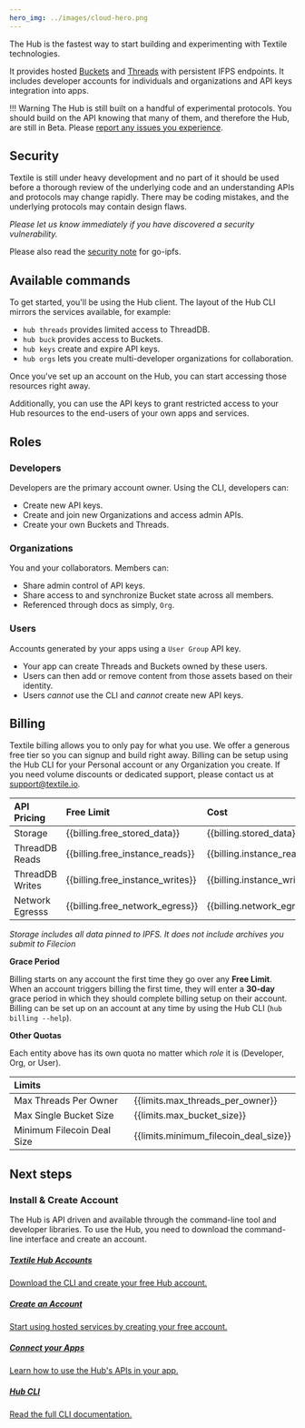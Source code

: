 ```yaml
---
hero_img: ../images/cloud-hero.png
---
```


The Hub is the fastest way to start building and experimenting with Textile technologies. 

It provides hosted [Buckets](../buckets/index.md) and [Threads](../threads/index.md) with persistent IFPS endpoints. It includes developer accounts for individuals and organizations and API keys integration into apps.

!!! Warning
    The Hub is still built on a handful of experimental protocols. You should build on the API knowing that many of them, and therefore the Hub, are still in Beta. Please [report any issues you experience](https://github.com/textileio/textile/issues).

## Security

Textile is still under heavy development and no part of it should be used before a thorough review of the underlying code and an understanding APIs and protocols may change rapidly. There may be coding mistakes, and the underlying protocols may contain design flaws. 

*Please let us know immediately if you have discovered a security vulnerability.*

Please also read the [security note](https://github.com/ipfs/go-ipfs#security-issues) for go-ipfs.

## Available commands

To get started, you'll be using the Hub client. The layout of the Hub CLI mirrors the services available, for example:

* `hub threads` provides limited access to ThreadDB.
* `hub buck` provides access to Buckets.
* `hub keys` create and expire API keys.
* `hub orgs` lets you create multi-developer organizations for collaboration.

Once you've set up an account on the Hub, you can start accessing those resources right away. 

Additionally, you can use the API keys to grant restricted access to your Hub resources to the end-users of your own apps and services.

## Roles

### Developers
Developers are the primary account owner. Using the CLI, developers can:

* Create new API keys.
* Create and join new Organizations and access admin APIs.
* Create your own Buckets and Threads.

### Organizations
You and your collaborators. Members can:

* Share admin control of API keys.
* Share access to and synchronize Bucket state across all members.
* Referenced through docs as simply, `Org`.

### Users
Accounts generated by your apps using a `User Group` API key.

* Your app can create Threads and Buckets owned by these users.
* Users can then add or remove content from those assets based on their identity.
* Users *cannot* use the CLI and *cannot* create new API keys.

## Billing

Textile billing allows you to only pay for what you use. We offer a generous free tier so you can signup and build right away. Billing can be setup using the Hub CLI for your Personal account or any Organization you create. If you need volume discounts or dedicated support, please contact us at [support@textile.io](mailto:support@textile.io).

| API Pricing | Free Limit | Cost |
| :------ | :------ | :------ |
| Storage | {{billing.free_stored_data}} |  {{billing.stored_data}}
| ThreadDB Reads | {{billing.free_instance_reads}} |  {{billing.instance_reads}}
| ThreadDB Writes | {{billing.free_instance_writes}} |  {{billing.instance_writes}}
| Network Egresss | {{billing.free_network_egress}} |  {{billing.network_egress}}

_Storage includes all data pinned to IPFS. It does not include archives you submit to Filecion_

**Grace Period**

Billing starts on any account the first time they go over any **Free Limit**. When an account triggers billing the first time, they will enter a **30-day** grace period in which they should complete billing setup on their account. Billing can be set up on an account at any time by using the Hub CLI (`hub billing --help`).

**Other Quotas**

Each entity above has its own quota no matter which *role* it is (Developer, Org, or User). 

| Limits | |
| :------ | :------ |
| Max Threads Per Owner | {{limits.max_threads_per_owner}} |
| Max Single Bucket Size | {{limits.max_bucket_size}} |
| Minimum Filecoin Deal Size | {{limits.minimum_filecoin_deal_size}} |

## Next steps

### Install & Create Account

The Hub is API driven and available through the command-line tool and developer libraries. To use the Hub, you need to download the command-line interface and create an account.

<div class="txtl-options half">
  <a href="../hub/accounts" class="box">
    <h5>Textile Hub Accounts</h5>
    <p>Download the CLI and create your free Hub account.</p>
  </a>
</div>

<div class="txtl-options">
  <a href="../hub/accounts" class="box">
    <h5>Create an Account</h5>
    <p>Start using hosted services by creating your free account.</p>
  </a>
  <span class="box-space"> </span>
  <a href="../hub/apis" class="box">
    <h5>Connect your Apps</h5>
    <p>Learn how to use the Hub's APIs in your app.</p>
  </a>
  <span class="box-space"> </span>
  <a href="../hub/cli/hub" class="box">
    <h5>Hub CLI</h5>
    <p>Read the full CLI documentation.</p>
  </a>
</div>
